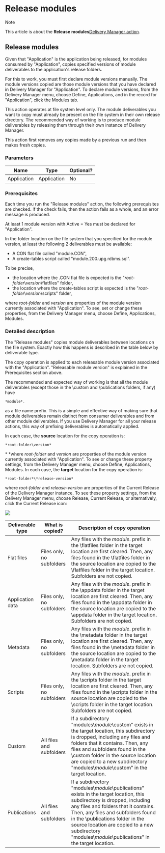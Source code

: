 # Release modules



> [!NOTE]
> This article is about the **Release modules**[Delivery Manager action](/docs/Continuous%20delivery/Delivery%20Manager%20actions%20by%20name).

## **Release modules**

Given that "Application" is the application being released, for modules consumed by "Application", copies specified versions of module deliverables to the application's release folders.

For this to work, you must first declare module versions manually. The module versions copied are those module versions that you have declared in Delivery Manager for "Application". To declare module versions, from the Delivery Manager menu, choose Define, Applications, and in the record for "Application", click the Modules tab.

This action operates at file system level only. The module deliverables you want to copy must already be present on the file system in their own release directory. The recommended way of working is to produce module deliverables by releasing them through their own instance of Delivery Manager.

This action first removes any copies made by a previous run and then makes fresh copies.

### Parameters

|**Name**|**Type**|**Optional?**|
|--------|--------|--------|
|Application|Application|No      |



### Prerequisites

Each time you run the "Release modules" action, the following prerequisites are checked. If the check fails, then the action fails as a whole, and an error message is produced.

At least 1 module version with Active = Yes must be declared for "Application".

In the folder location on the file system that you specified for the module version, at least the following 2 deliverables must be available:

- A CON flat file called "module.CON",
- A create-tables script called "module.200.upg.rdbms.sql".

To be precise,

- the location where the .CON flat file is expected is the "*root-folder*\\*version*\\flatfiles" folder,
- the location where the create-tables script is expected is the "*root-folder*\\*version*\\scripts" folder,

where *root-folder* and *version* are properties of the module version currently associated with "Application". To see, set or change these properties, from the Delivery Manager menu, choose Define, Applications, Modules.

### Detailed description

The "Release modules" copies module deliverables between locations on the file system. Exactly how this happens is described in the table below by deliverable type.

The copy operation is applied to each releasable module version associated with the "Application". "Releasable module version" is explained in the Prerequisites section above.

The recommended and expected way of working is that all the module deliverables (except those in the \\custom and \\publications folders, if any) have

```
*module*.
```

as a file name prefix. This is a simple and effective way of making sure that module deliverables remain distinct from consumer deliverables and from other module deliverables. If you use Delivery Manager for all your release actions, this way of prefixing deliverables is automatically applied.

In each case, the **source** location for the copy operation is:

```
*root-folder\version*
```

* *where *root-folder* and *version* are properties of the module version currently associated with "Application". To see or change these property settings, from the Delivery Manager menu, choose Define, Applications, Modules.
In each case, the **target** location for the copy operation is:

```
*root-folder*\*release-version*
```

where *root-folder* and *release-version* are properties of the Current Release of the Delivery Manager instance. To see these property settings, from the Delivery Manager menu, choose Release, Current Release, or alternatively, click the Current Release icon:

![](/api/Continuous%20delivery/Delivery%20Manager%20actions%20by%20name/assets/1d4cfae4-9167-45f9-8f11-ceb943ede704.png)

|**Deliverable type**|**What is copied?**|**Description of copy operation**|
|--------|--------|--------|
|Flat files|Files only, no subfolders|Any files with the *module*. prefix in the \\flatfiles folder in the target location are first cleared. Then, any files found in the \\flatfiles folder in the source location are copied to the \\flatfiles folder in the target location. Subfolders are not copied.|
|Application data|Files only, no subfolders|Any files with the *module*. prefix in the \\appdata folder in the target location are first cleared. Then, any files found in the \\appdata folder in the source location are copied to the \\appdata folder in the target location. Subfolders are not copied.|
|Metadata|Files only, no subfolders|Any files with the *module*. prefix in the \\metadata folder in the target location are first cleared. Then, any files found in the \\metadata folder in the source location are copied to the \\metadata folder in the target location. Subfolders are not copied.|
|Scripts |Files only, no subfolders|Any files with the *module*. prefix in the \\scripts folder in the target location are first cleared. Then, any files found in the \\scripts folder in the source location are copied to the \\scripts folder in the target location. Subfolders are not copied.|
|Custom  |All files and subfolders|If a subdirectory "modules\\*module*\\custom" exists in the target location, this subdirectory is dropped, including any files and folders that it contains. Then, any files and subfolders found in the \\custom folder in the source location are copied to a new subdirectory "modules\\*module*\\custom" in the target location.|
|Publications|All files and subfolders|If a subdirectory "modules\\*module*\\publications" exists in the target location, this subdirectory is dropped, including any files and folders that it contains. Then, any files and subfolders found in the \\publications folder in the source location are copied to a new subdirectory "modules\\*module*\\publications" in the target location.|



 